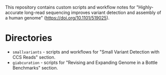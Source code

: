 This repository contains custom scripts and workflow notes for "Highly-accurate long-read sequencing improves variant detection and assembly of a human genome" (https://doi.org/10.1101/519025).

# Directories
* `smallvariants` - scripts and workflows for "Small Variant Detection with CCS Reads" section.
* `giabcuration` - scripts for "Revising and Expanding Genome in a Bottle Benchmarks" section.
